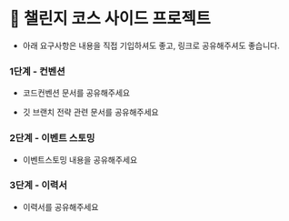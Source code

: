 # 🎯 챌린지 코스 사이드 프로젝트

* 아래 요구사항은 내용을 직접 기입하셔도 좋고, 링크로 공유해주셔도 좋습니다.

### 1단계 - 컨벤션

- 코드컨벤션 문서를 공유해주세요

- 깃 브랜치 전략 관련 문서를 공유해주세요


### 2단계 - 이벤트 스토밍

- 이벤트스토밍 내용을 공유해주세요


### 3단계 - 이력서

- 이력서를 공유해주세요 
